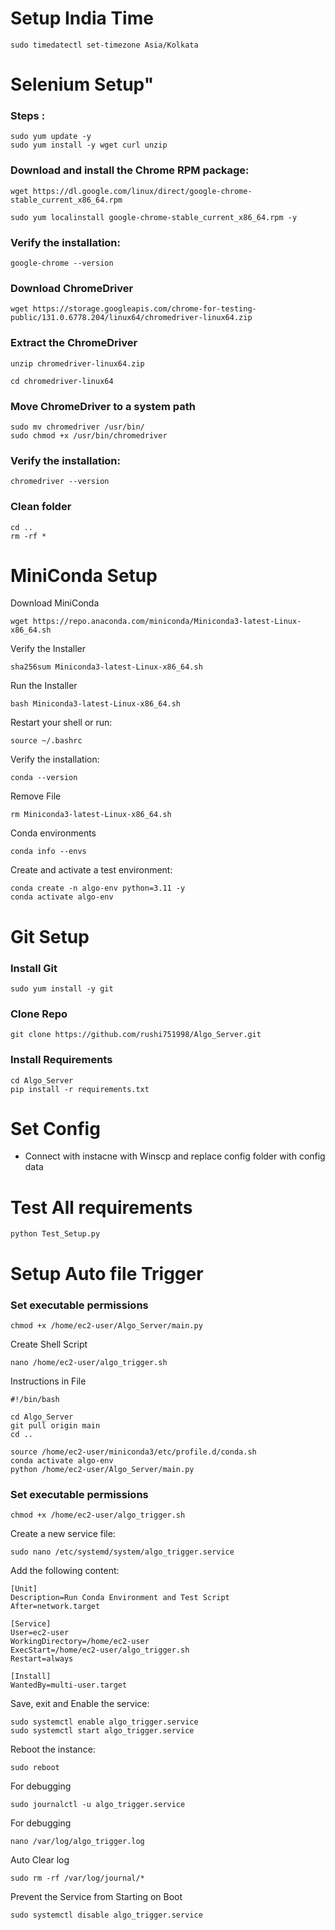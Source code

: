 # Setup India Time
```code
sudo timedatectl set-timezone Asia/Kolkata
```

# Selenium  Setup"

### Steps :

```code
sudo yum update -y
sudo yum install -y wget curl unzip
```

### Download and install the Chrome RPM package:
```code
wget https://dl.google.com/linux/direct/google-chrome-stable_current_x86_64.rpm

sudo yum localinstall google-chrome-stable_current_x86_64.rpm -y
```

### Verify the installation:
```code
google-chrome --version
```

### Download ChromeDriver

```code
wget https://storage.googleapis.com/chrome-for-testing-public/131.0.6778.204/linux64/chromedriver-linux64.zip
```


### Extract the ChromeDriver
```code
unzip chromedriver-linux64.zip

cd chromedriver-linux64
```

### Move ChromeDriver to a system path
```code
sudo mv chromedriver /usr/bin/
sudo chmod +x /usr/bin/chromedriver
```
### Verify the installation:
```code
chromedriver --version
```

### Clean folder
```code
cd ..
rm -rf *
```
# MiniConda Setup
Download MiniConda
```code
wget https://repo.anaconda.com/miniconda/Miniconda3-latest-Linux-x86_64.sh
```
Verify the Installer
```code
sha256sum Miniconda3-latest-Linux-x86_64.sh
```

Run the Installer
```code
bash Miniconda3-latest-Linux-x86_64.sh
```

Restart your shell or run:
```code
source ~/.bashrc
```

Verify the installation:
```code
conda --version
```

Remove File
```code
rm Miniconda3-latest-Linux-x86_64.sh 
```


Conda environments
```code
conda info --envs
```

Create and activate a test environment:
```code
conda create -n algo-env python=3.11 -y
conda activate algo-env
```





# Git Setup
### Install Git
```code
sudo yum install -y git
```

### Clone Repo

```code
git clone https://github.com/rushi751998/Algo_Server.git
```

### Install Requirements
```code
cd Algo_Server
pip install -r requirements.txt
```
# Set Config
- Connect with instacne with  Winscp and replace config folder with config data

# Test All requirements
```code
python Test_Setup.py
```


# Setup Auto file Trigger


### Set executable permissions
```code
chmod +x /home/ec2-user/Algo_Server/main.py
```

Create Shell Script

```
nano /home/ec2-user/algo_trigger.sh
```

Instructions in File

```
#!/bin/bash

cd Algo_Server
git pull origin main
cd ..

source /home/ec2-user/miniconda3/etc/profile.d/conda.sh
conda activate algo-env
python /home/ec2-user/Algo_Server/main.py

```

### Set executable permissions
```code
chmod +x /home/ec2-user/algo_trigger.sh
```

Create a new service file:
```code
sudo nano /etc/systemd/system/algo_trigger.service
```

Add the following content:
```code
[Unit]
Description=Run Conda Environment and Test Script
After=network.target

[Service]
User=ec2-user
WorkingDirectory=/home/ec2-user
ExecStart=/home/ec2-user/algo_trigger.sh
Restart=always

[Install]
WantedBy=multi-user.target
```

Save, exit and Enable the service:
```code
sudo systemctl enable algo_trigger.service
sudo systemctl start algo_trigger.service
```

Reboot the instance:
```code
sudo reboot
```


For debugging
```code
sudo journalctl -u algo_trigger.service
```
For debugging
```code
nano /var/log/algo_trigger.log
```

Auto Clear log
```code
sudo rm -rf /var/log/journal/*
```

Prevent the Service from Starting on Boot
```code
sudo systemctl disable algo_trigger.service
```










